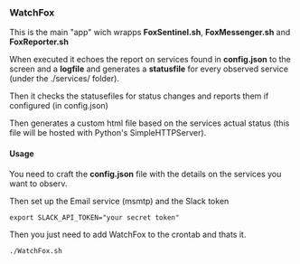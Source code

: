### WatchFox

This is the main "app" wich wrapps **FoxSentinel.sh**, **FoxMessenger.sh** and **FoxReporter.sh**

When executed it echoes the report on services found in **config.json** to the screen and a **logfile** and generates a **statusfile** for every observed service (under the ./services/ folder).

Then it checks the statusefiles for status changes and reports them if configured (in config.json)

Then generates a custom html file based on the services actual status (this file will be hosted with Python's SimpleHTTPServer).

#### Usage

You need to craft the **config.json** file with the details on the services you want to observ.

Then set up the Email service (msmtp) and the Slack token

```SHELL
export SLACK_API_TOKEN="your secret token"
```

Then you just need to add WatchFox to the crontab and thats it.

```SHELL
./WatchFox.sh
```